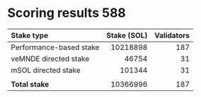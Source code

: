 # Scoring results 588

| Stake type              | Stake (SOL)    | Validators     |
|:------------------------|---------------:|---------------:|
| Performance-based stake | 10218898       | 187            |
| veMNDE directed stake   | 46754          | 31             |
| mSOL directed stake     | 101344         | 31             |
|                         |                |                |
| **Total stake**         | 10366996       | 187            |